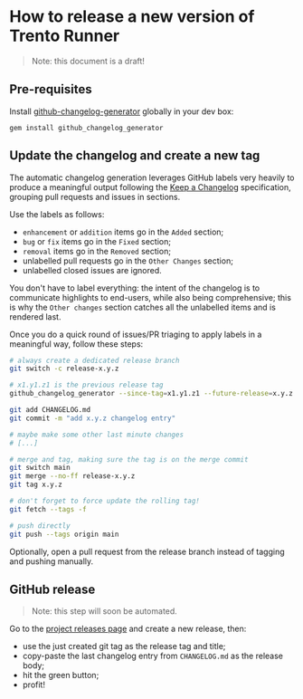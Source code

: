 # How to release a new version of Trento Runner

> Note: this document is a draft!

## Pre-requisites

Install [github-changelog-generator](https://github.com/github-changelog-generator/github-changelog-generator) globally in your dev box:
```
gem install github_changelog_generator
```

## Update the changelog and create a new tag

The automatic changelog generation leverages GitHub labels very heavily to produce a meaningful output following the [Keep a Changelog](https://keepachangelog.com/en/1.0.0/) specification, grouping pull requests and issues in sections.

Use the labels as follows:
- `enhancement` or `addition` items go in the `Added` section;
- `bug` or `fix` items go in the `Fixed` section;
- `removal` items go in the `Removed` section;
- unlabelled pull requests go in the `Other Changes` section;
- unlabelled closed issues are ignored.

You don't have to label everything: the intent of the changelog is to communicate highlights to end-users, while also being comprehensive; this is why the `Other changes` section catches all the unlabelled items and is rendered last.

Once you do a quick round of issues/PR triaging to apply labels in a meaningful way, follow these steps:

```bash
# always create a dedicated release branch
git switch -c release-x.y.z

# x1.y1.z1 is the previous release tag
github_changelog_generator --since-tag=x1.y1.z1 --future-release=x.y.z

git add CHANGELOG.md
git commit -m "add x.y.z changelog entry"

# maybe make some other last minute changes
# [...]

# merge and tag, making sure the tag is on the merge commit
git switch main
git merge --no-ff release-x.y.z
git tag x.y.z

# don't forget to force update the rolling tag!
git fetch --tags -f

# push directly
git push --tags origin main
```

Optionally, open a pull request from the release branch instead of tagging and pushing manually.

## GitHub release

> Note: this step will soon be automated.

Go to the [project releases page](https://github.com/trento-project/runner/releases) and create a new release, then:

- use the just created git tag as the release tag and title;
- copy-paste the last changelog entry from `CHANGELOG.md` as the release body;
- hit the green button;
- profit!
